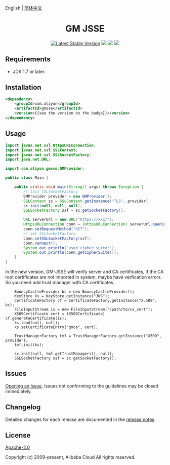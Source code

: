 English | [简体中文](./README-CN.md)

<h1 align="center">GM JSSE</h1>

<p align="center">
<a href="https://search.maven.org/search?q=g:%22com.aliyun%22%20AND%20a:%22gmsse%22"><img src="https://img.shields.io/maven-central/v/com.aliyun/gmsse.svg?label=Maven%20Central" alt="Latest Stable Version"/></a>
<a href="https://travis-ci.org/aliyun/gm-jsse"><img src="https://travis-ci.org/aliyun/gm-jsse.svg?branch=master"/></a>
<a href="https://ci.appveyor.com/project/JacksonTian/alibabacloud-gm-jsse/branch/master"><img src="https://ci.appveyor.com/api/projects/status/7xwn4tw8gcl86im5/branch/master?svg=true"/></a>
<a href="https://codecov.io/gh/aliyun/gm-jsse"><img src="https://codecov.io/gh/aliyun/gm-jsse/branch/master/graph/badge.svg"/></a>
</p>

## Requirements

- JDK 1.7 or later.

## Installation

```xml
<dependency>
    <groupId>com.aliyun</groupId>
    <artifactId>gmsse</artifactId>
    <version>{{see the version on the badge}}</version>
</dependency>
```

## Usage

```java
import javax.net.ssl.HttpsURLConnection;
import javax.net.ssl.SSLContext;
import javax.net.ssl.SSLSocketFactory;
import java.net.URL;

import com.aliyun.gmsse.GMProvider;

public class Main {

    public static void main(String[] args) throws Exception {
        // init SSLSocketFactory
        GMProvider provider = new GMProvider();
        SSLContext sc = SSLContext.getInstance("TLS", provider);
        sc.init(null, null, null);
        SSLSocketFactory ssf = sc.getSocketFactory();

        URL serverUrl = new URL("https://xxx/");
        HttpsURLConnection conn = (HttpsURLConnection) serverUrl.openConnection();
        conn.setRequestMethod("GET");
        // set SSLSocketFactory
        conn.setSSLSocketFactory(ssf);
        conn.connect();
        System.out.println("used cipher suite:");
        System.out.println(conn.getCipherSuite());
    }
}
```

In the new version, GM-JSSE will verify server and CA certificates, if the CA root certificates are not imported in system, maybe have verfication errors. So you need add trust manager with CA certificates.

```
    BouncyCastleProvider bc = new BouncyCastleProvider();
    KeyStore ks = KeyStore.getInstance("JKS");
    CertificateFactory cf = CertificateFactory.getInstance("X.509", bc);
    FileInputStream is = new FileInputStream("/path/to/ca_cert");
    X509Certificate cert = (X509Certificate) cf.generateCertificate(is);
    ks.load(null, null);
    ks.setCertificateEntry("gmca", cert);

    TrustManagerFactory tmf = TrustManagerFactory.getInstance("X509", provider);
    tmf.init(ks);

    sc.init(null, tmf.getTrustManagers(), null);
    SSLSocketFactory ssf = sc.getSocketFactory();
```

## Issues
[Opening an Issue](https://github.com/aliyun/gm-jsse/issues/new), Issues not conforming to the guidelines may be closed immediately.

## Changelog
Detailed changes for each release are documented in the [release notes](./ChangeLog.txt).

## License
[Apache-2.0](http://www.apache.org/licenses/LICENSE-2.0)

Copyright (c) 2009-present, Alibaba Cloud All rights reserved.
